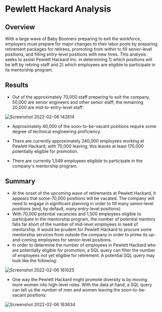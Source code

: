# Pewlett Hackard Analysis

## Overview

With a large wave of Baby Boomers preparing to exit the workforce, employers must prepare for major changes to their labor pools by preparing retirement packages for retirees, promoting from within to fill senior-level positions, and filling entry-level positions with new hires. This analysis seeks to assist Pewlett Hackard Inc. in determining 1) which positions will be left by retiring staff and 2) which employees are eligible to participate in its mentorship program.

## Results

 - Out of the approximately 70,000 staff preparing to exit the company, 50,000 are senior engineers and other senior staff; the remaining 20,000 are mid-to-entry-level staff:

![Screenshot 2022-02-06 142814](https://user-images.githubusercontent.com/94264643/152702381-bbadbdff-0d65-4c59-b156-ad6d3275ea06.png)

- Approximately 40,000 of the soon-to-be-vacant positions require some degree of technical engineering proficiency.

- There are currently approximately 240,000 employees working at Pewlett Hackard; with 70,000 leaving, this leaves at least 170,000 potentially eligible for promotion.

- There are currently 1,549 employees eligibile to participate in the company's mentorship program.

## Summary

- At the onset of the upcoming wave of retirements at Pewlett Hackard, it appears that some-70,000 positions will be vacated. The company will need to engage in significant planning in order to fill many senior-level positions (end, by default, many entry-level positions).
- With 70,000 potential vacancies and 1,500 employees eligible to participate in the mentorship program, the number of potential mentors falls far short of the number of mid-level employees in need of mentorship. It would be prudent for Pewlett Hackard to procure some mentorship services from outside the company in order to prime its up-and-coming employees for senior-level positions.
- In order to determine the number of employees in Pewlett Hackard who are potentially eligible for promotion, a SQL query can filter the number of employees not yet eligible for retirement. A potential SQL query may look like the following:

![Screenshot 2022-02-06 161025](https://user-images.githubusercontent.com/94264643/152705509-a0ccffa4-e312-4b9a-9618-67dc1247c319.png)

- One way the Pewlett Hackard might promote diversity is by moving more women into high-level roles. With the data at hand, a SQL query can tell us the number of men and women leaving the soon-to-be-vacant positions:

![Screenshot 2022-02-06 163634](https://user-images.githubusercontent.com/94264643/152706439-f2da712a-cb34-4629-ae56-0c5bdae089fa.png)
